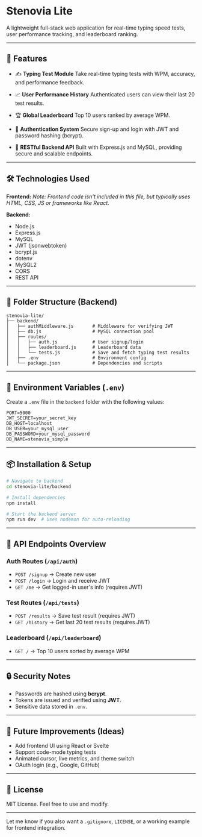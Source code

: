 # **Stenovia Lite**

A lightweight full-stack web application for real-time typing speed tests, user performance tracking, and leaderboard ranking.

---

## 🚀 Features

* ✍️ **Typing Test Module**
  Take real-time typing tests with WPM, accuracy, and performance feedback.

* 📈 **User Performance History**
  Authenticated users can view their last 20 test results.

* 🏆 **Global Leaderboard**
  Top 10 users ranked by average WPM.

* 🔐 **Authentication System**
  Secure sign-up and login with JWT and password hashing (bcrypt).

* 🧠 **RESTful Backend API**
  Built with Express.js and MySQL, providing secure and scalable endpoints.

---

## 🛠️ Technologies Used

**Frontend:**
*Note: Frontend code isn't included in this file, but typically uses HTML, CSS, JS or frameworks like React.*

**Backend:**

* Node.js
* Express.js
* MySQL
* JWT (jsonwebtoken)
* bcrypt.js
* dotenv
* MySQL2
* CORS
* REST API

---

## 📂 Folder Structure (Backend)

```
stenovia-lite/
├── backend/
│   ├── authMiddleware.js       # Middleware for verifying JWT
│   ├── db.js                   # MySQL connection pool
│   ├── routes/
│   │   ├── auth.js             # User signup/login
│   │   ├── leaderboard.js      # Leaderboard data
│   │   └── tests.js            # Save and fetch typing test results
│   ├── .env                    # Environment config
│   └── package.json            # Dependencies and scripts
```

---

## 🔐 Environment Variables (`.env`)

Create a `.env` file in the `backend` folder with the following values:

```
PORT=5000
JWT_SECRET=your_secret_key
DB_HOST=localhost
DB_USER=your_mysql_user
DB_PASSWORD=your_mysql_password
DB_NAME=stenovia_simple
```

---

## 📦 Installation & Setup

```bash
# Navigate to backend
cd stenovia-lite/backend

# Install dependencies
npm install

# Start the backend server
npm run dev  # Uses nodemon for auto-reloading
```

---

## 📡 API Endpoints Overview

### Auth Routes (`/api/auth`)

* `POST /signup` → Create new user
* `POST /login` → Login and receive JWT
* `GET /me` → Get logged-in user's info (requires JWT)

### Test Routes (`/api/tests`)

* `POST /results` → Save test result (requires JWT)
* `GET /history` → Get last 20 test results (requires JWT)

### Leaderboard (`/api/leaderboard`)

* `GET /` → Top 10 users sorted by average WPM

---

## 🔒 Security Notes

* Passwords are hashed using **bcrypt**.
* Tokens are issued and verified using **JWT**.
* Sensitive data stored in `.env`.

---

## 📌 Future Improvements (Ideas)

* Add frontend UI using React or Svelte
* Support code-mode typing tests
* Animated cursor, live metrics, and theme switch
* OAuth login (e.g., Google, GitHub)

---

## 📃 License

MIT License. Feel free to use and modify.

---

Let me know if you also want a `.gitignore`, `LICENSE`, or a working example for frontend integration.

